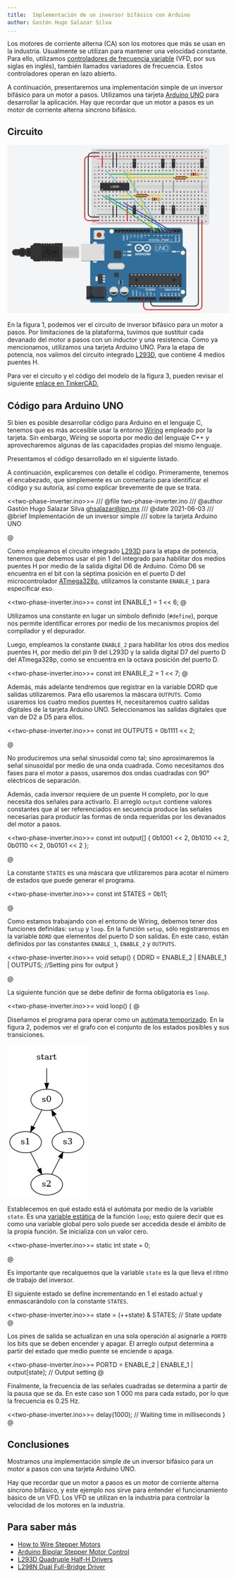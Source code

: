```yaml
---
title:  Implementación de un inversor bifásico con Arduino
author: Gastón Hugo Salazar Silva
...
```


Los motores de corriente alterna (CA) son los motores que más se usan en la
industria. Usualmente se utilizan para mantener una velocidad constante. Para
ello, utilizamos [controladores de frecuencia
variable](https://es.wikipedia.org/wiki/Variador_de_frecuencia) (VFD, por sus
siglas en inglés), también llamados variadores de frecuencia. Estos
controladores operan en lazo abierto.

A continuación, presentaremos una implementación simple de un inversor bifásico
para un motor a pasos. Utilizamos una tarjeta [Arduino
UNO](https://store.arduino.cc/usa/arduino-uno-rev3) para desarrollar la
aplicación. Hay que recordar que un motor a pasos es un motor de corriente
alterna síncrono bifásico.

## Circuito

![**Figura 1**. Circuito de inversor bifásico para un motor a pasos.](https://github.com/ghsalazar/cem-arduino/raw/main/assets/static/cem-two-phase-inverter.PNG)

En la figura 1, podemos ver el circuito de inversor bifásico para un motor a
pasos. Por limitaciones de la plataforma, tuvimos que sustituir cada devanado
del motor a pasos con un inductor y una resistencia. Como ya mencionamos,
utilizamos una tarjeta Arduino UNO. Para la etapa de potencia, nos valimos del
circuito integrado [L293D](https://www.ti.com/lit/ds/symlink/l293d.pdf), que
contiene 4 medios puentes H.

Para ver el circuito y el código del modelo de la figura 3, pueden revisar el
siguiente [enlace en
TinkerCAD.](https://www.tinkercad.com/things/f8KcIgQaXO9-fantastic-luulia-albar/editel?sharecode=zhruNH-anu7aVYLOEv2M0_MduvVZuNjC5G45cn84JnY)

## Código para Arduino UNO

Si bien es posible desarrollar código para Arduino en el lenguaje C, tenemos que
es más accesible usar la entorno [Wiring](http://wiring.org.co/) empleado por la
tarjeta. Sin embargo, Wiring se soporta por medio del lenguaje C++ y
aprovecharemos algunas de las capacidades propias del mismo lenguaje.

Presentamos el código desarrollado en el siguiente listado.

<script src="http://gist-it.appspot.com/https://github.com/ghsalazar/cem-arduino/raw/main/examples/two-phase-inverter.ino"></script>

A continuación, explicaremos con detalle el código. Primeramente, tenemos el
encabezado, que simplemente es un comentario para identificar el código y su
autoría, así como explicar brevemente de que se trata.

<<two-phase-inverter.ino>>=
/// @file   two-phase-inverter.ino
/// @author Gastón Hugo Salazar Silva <ghsalazar@ipn.mx>
/// @date   2021-06-03
/// @brief  Implementación de un inversor simple 
///         sobre la tarjeta Arduino UNO

@

Como empleamos el circuito integrado
[L293D](https://www.ti.com/lit/ds/symlink/l293d.pdf) para la etapa de potencia,
tenemos que debemos usar el pin 1 del integrado para habilitar dos medios
puentes H por medio de la salida digital D6 de Arduino. Cómo D6 se encuentra en
el bit con la séptima posición en el puerto D del microcontrolador
[ATmega328p](https://ww1.microchip.com/downloads/en/DeviceDoc/ATmega48A-PA-88A-PA-168A-PA-328-P-DS-DS40002061B.pdf),
utilizamos la constante `ENABLE_1` para especificar eso.

<<two-phase-inverter.ino>>=
const int ENABLE_1 = 1 << 6;
@

Utilizamos una constante en lugar un símbolo definido (`#define`), porque nos
permite identificar errores por medio de los mecanismos propios del compilador y
el depurador.

Luego, empleamos la constante `ENABLE_2` para habilitar los otros dos medios
puentes H, por medio del pin 9 del L293D y la salida digital D7 del puerto D del
ATmega328p, como se encuentra en la octava posición del puerto D.

<<two-phase-inverter.ino>>=
const int ENABLE_2 = 1 << 7;
@

Además, más adelante tendremos que registrar en la variable DDRD que salidas
utilizaremos. Para ello usaremos la máscara `OUTPUTS`. Como usaremos los cuatro
medios puentes H, necesitaremos cuatro salidas digitales de la tarjeta Arduino
UNO. Seleccionamos las salidas digitales que van de D2 a D5 para ellos. 

<<two-phase-inverter.ino>>=
const int OUTPUTS  = 0b1111 << 2;

@

No produciremos una señal sinusoidal como tal; sino aproximaremos la señal
sinusoidal por medio de una onda cuadrada. Como necesitamos dos fases para el
motor a pasos, usaremos dos ondas cuadradas con 90° eléctricos de separación.

Además, cada inversor requiere de un puente H completo, por lo que necesita dos
señales para activarlo. El arreglo `output` contiene valores constantes que al
ser referenciados en secuencia produce las señales necesarias para producir las
formas de onda requeridas por los devanados del motor a pasos. 

<<two-phase-inverter.ino>>=
const int output[] { 
  0b1001 << 2,
  0b1010 << 2,
  0b0110 << 2,
  0b0101 << 2
};

@

La constante `STATES` es una máscara que utilizaremos para acotar el número de
estados que puede generar el programa.

<<two-phase-inverter.ino>>=
const int STATES   = 0b11;

@

Como estamos trabajando con el entorno de Wiring, debemos tener dos funciones
definidas: `setup` y `loop`. En la función `setup`, sólo registraremos en la
variable `DDRD` que elementos del puerto D son salidas. En este caso, están
definidos por las constantes `ENABLE_1`, `ENABLE_2` y `OUTPUTS`.

<<two-phase-inverter.ino>>=
void setup()
{
  DDRD = ENABLE_2 | ENABLE_1 | OUTPUTS;         //Setting pins for output
}

@

La siguiente función que se debe definir de forma obligatoria es `loop`.

<<two-phase-inverter.ino>>=
void loop()
{
@

Diseñamos el programa para operar como un [autómata
temporizado](https://en.wikipedia.org/wiki/Timed_automaton). En la figura 2,
podemos ver el grafo con el conjunto de los estados posibles y sus transiciones.

![**Figura 2**. Grafo de estados del inversor.](https://github.com/ghsalazar/cem-arduino/raw/main/assets/figures/two-phase-inverter-states.png)

Establecemos en qué estado está el autómata por medio de la variable `state`. Es
una [variable
estática](https://es.wikipedia.org/wiki/Variable_est%C3%A1tica#%C3%81mbito) de
la función `loop`; esto quiere decir que es como una variable global pero solo
puede ser accedida desde el ámbito de la propia función. Se inicializa con un
valor cero.

<<two-phase-inverter.ino>>=
  static int state = 0;

@

Es importante que recalquemos que la variable `state` es la que lleva el ritmo
de trabajo del inversor.

El siguiente estado se define incrementando en 1 el estado actual y
enmascarándolo con la constante `STATES`.

<<two-phase-inverter.ino>>=
  state = (++state) & STATES;                   // State update
@

Los pines de salida se actualizan en una sola operación al asignarle a `PORTD`
los bits que se deben encender y apagar. El arreglo output determina a partir
del estado que medio puente se enciende o apaga. 

<<two-phase-inverter.ino>>=
  PORTD = ENABLE_2 | ENABLE_1 | output[state];  // Output setting
@

Finalmente, la frecuencia de las señales cuadradas se determina a partir de la
pausa que se da. En este caso son 1 000 ms para cada estado, por lo que la
frecuencia es 0.25 Hz.

<<two-phase-inverter.ino>>=
  delay(1000);                                  // Waiting time in milliseconds
}
@

## Conclusiones

Mostramos una implementación simple de un inversor bifásico
para un motor a pasos con una tarjeta Arduino
UNO.

Hay que recordar que un motor a pasos es un motor de corriente alterna síncrono
bifásico, y este ejemplo nos sirve para entender el funcionamiento básico de un
VFD. Los VFD se utilizan en la industria para controlar la velocidad de los
motores en la industria.

## Para saber más

* [How to Wire Stepper Motors](https://buildbotics.com/wiring-stepper-motors/)
* [Arduino Bipolar Stepper Motor Control](https://simple-circuit.com/arduino-bipolar-stepper-motor-control/)
* [L293D Quadruple Half-H Drivers](https://www.ti.com/lit/ds/symlink/l293d.pdf)
* [L298N Dual Full-Bridge Driver](https://www.sparkfun.com/datasheets/Robotics/L298_H_Bridge.pdf)